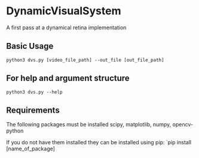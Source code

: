 # DynamicVisualSystem
A first pass at a dynamical retina implementation

## Basic Usage
`python3 dvs.py [video_file_path] --out_file [out_file_path]`

## For help and argument structure
`python3 dvs.py --help`

## Requirements
The following packages must be installed
scipy, matplotlib, numpy, opencv-python

If you do not have them installed they can be installed using pip:
`pip install [name_of_package]
